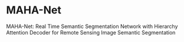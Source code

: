 # MAHA-Net
MAHA-Net: Real Time Semantic Segmentation Network with Hierarchy Attention Decoder for Remote Sensing Image Semantic Segmentation
